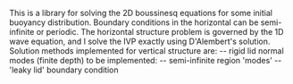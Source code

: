 This is a library for solving the 2D boussinesq equations for some initial buoyancy distribution. 
Boundary conditions in the horizontal can be semi-infinite or periodic. 
The horizontal structure problem is governed by the 1D wave equation, and I solve the IVP exactly using D'Alembert's solution. 
Solution methods implemented for vertical structure  are: 
-- rigid lid normal modes (finite depth) 
to be implemented: 
-- semi-infinite region 'modes' 
-- 'leaky lid' boundary condition  
